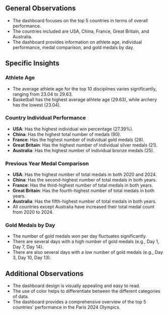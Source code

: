
## General Observations

- The dashboard focuses on the top 5 countries in terms of overall performance.
- The countries included are USA, China, France, Great Britain, and Australia.
- The dashboard provides information on athlete age, individual performance, medal comparison, and gold medals by day.

## Specific Insights

### Athlete Age
- The average athlete age for the top 10 disciplines varies significantly, ranging from 23.04 to 29.63.
- Basketball has the highest average athlete age (29.63), while archery has the lowest (23.04).

### Country Individual Performance
- **USA**: Has the highest individual win percentage (27.39%).
- **China**: Has the highest total number of medals (90).
- **France**: Has the highest number of individual gold medals (28).
- **Great Britain**: Has the highest number of individual silver medals (21).
- **Australia**: Has the highest number of individual bronze medals (25).

### Previous Year Medal Comparison
- **USA**: Has the highest number of total medals in both 2020 and 2024.
- **China**: Has the second-highest number of total medals in both years.
- **France**: Has the third-highest number of total medals in both years.
- **Great Britain**: Has the fourth-highest number of total medals in both years.
- **Australia**: Has the fifth-highest number of total medals in both years.
- All countries except Australia have increased their total medal count from 2020 to 2024.

### Gold Medals by Day
- The number of gold medals won per day fluctuates significantly.
- There are several days with a high number of gold medals (e.g., Day 1, Day 7, Day 14).
- There are also several days with a low number of gold medals (e.g., Day 3, Day 10, Day 13).

## Additional Observations

- The dashboard design is visually appealing and easy to read.
- The use of color helps to differentiate between the different categories of data.
- The dashboard provides a comprehensive overview of the top 5 countries' performance in the Paris 2024 Olympics.
